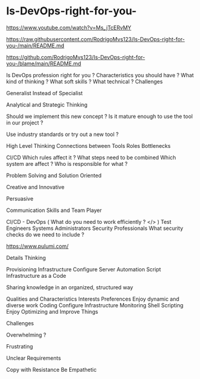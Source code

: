 # Is-DevOps-right-for-you-

 

https://www.youtube.com/watch?v=Ms_jTcERvMY

https://raw.githubusercontent.com/RodrigoMvs123/Is-DevOps-right-for-you-/main/README.md

https://github.com/RodrigoMvs123/Is-DevOps-right-for-you-/blame/main/README.md


Is DevOps profession right for you ?
Characteristics you should have ?
What kind of thinking ? 
What soft skills ?
What technical ? 
Challenges 


Generalist 
Instead of Specialist 

Analytical and Strategic 
Thinking

Should we implement this new concept ?
Is it mature enough to use the tool in our project ?

Use industry standards or try out a new tool ?

High Level Thinking 
Connections between Tools 
Roles 
Bottlenecks

CI/CD
Which rules affect it ?
What steps need to be combined 
Which system are affect ?
Who is responsible for what ?

Problem Solving and Solution Oriented

Creative and Innovative 

Persuasive

Communication Skills and Team Player 

CI/CD - DevOps ( What do you need to work efficiently ? </> )
Test Engineers 
Systems Administrators 
Security Professionals 
What security checks do we need to include ?

https://www.pulumi.com/

Details Thinking 

Provisioning Infrastructure 
Configure Server 
Automation Script 
Infrastructure as a Code

Sharing knowledge in an organized, structured way 

Qualities and Characteristics 
Interests Preferences 
Enjoy dynamic and diverse work 
Coding 
Configure Infrastructure 
Monitoring 
Shell Scripting 
Enjoy Optimizing and Improve Things  
 
Challenges

Overwhelming ?

Frustrating 

Unclear Requirements

Copy with Resistance 
 Be Empathetic 


